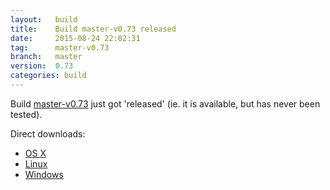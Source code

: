 ```yaml
---
layout:   build
title:    Build master-v0.73 released
date:     2015-08-24 22:02:31
tag:      master-v0.73
branch:   master
version:  0.73
categories: build
---
```

Build [master-v0.73][github-release] just got 'released' (ie. it is available, but has never been tested).

Direct downloads:

  - [OS X][osx-download]
  - [Linux][linux-download]
  - [Windows][windows-download]

[osx-download]: https://github.com/cor/LD33/releases/download/master-v0.73/osx_master-v0.73.zip
[linux-download]: https://github.com/cor/LD33/releases/download/master-v0.73/linux_master-v0.73.zip
[windows-download]: https://github.com/cor/LD33/releases/download/master-v0.73/windows_master-v0.73.zip
[github-release]: https://github.com/cor/LD33/releases/tag/master-v0.73
